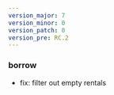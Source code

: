 ```yaml
---
version_major: 7
version_minor: 0
version_patch: 0
version_pre: RC.2
---
```


### borrow

- fix: filter out empty rentals
